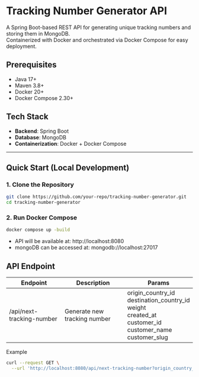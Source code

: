 # Tracking Number Generator API

A Spring Boot-based REST API for generating unique tracking numbers and storing them in MongoDB.  
Containerized with Docker and orchestrated via Docker Compose for easy deployment.


## Prerequisites
- Java 17+
- Maven 3.8+
- Docker 20+
- Docker Compose 2.30+

## Tech Stack
- **Backend**: Spring Boot
- **Database**: MongoDB
- **Containerization**: Docker + Docker Compose

---

## Quick Start (Local Development)

### 1. Clone the Repository
```bash
git clone https://github.com/your-repo/tracking-number-generator.git
cd tracking-number-generator
```

### 2. Run Docker Compose
```bash
docker compose up -build
```
- API will be available at: http://localhost:8080
- mongoDB can be accessed at: mongodb://localhost:27017

## API Endpoint
| Endpoint                  | Description                  | Params                                                                                                                                 |
|---------------------------|------------------------------|----------------------------------------------------------------------------------------------------------------------------------------|
| /api/next-tracking-number | Generate new tracking number | origin_country_id <br/> destination_country_id <br/> weight <br/> created_at <br/> customer_id <br/> customer_name <br/> customer_slug |

Example
```bash
curl --request GET \
  --url 'http://localhost:8080/api/next-tracking-number?origin_country_id=MY&destination_country_id=ID&weight=1.234&created_at=2018-11-20T19:29:32+08:00&customer_id=de619854-b59b-425e-9db4-943979e1bd49&customer_name=Redbox Logistic&customer_slug=redbox_logistics'
```
